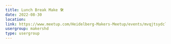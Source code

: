 ```yaml
---
title: Lunch Break Make 🛠️
date: 2022-08-30
location: 
link: https://www.meetup.com/Heidelberg-Makers-Meetup/events/mvqjtsydclbnc/
usergroup: makershd
type: usergroup
---
```


